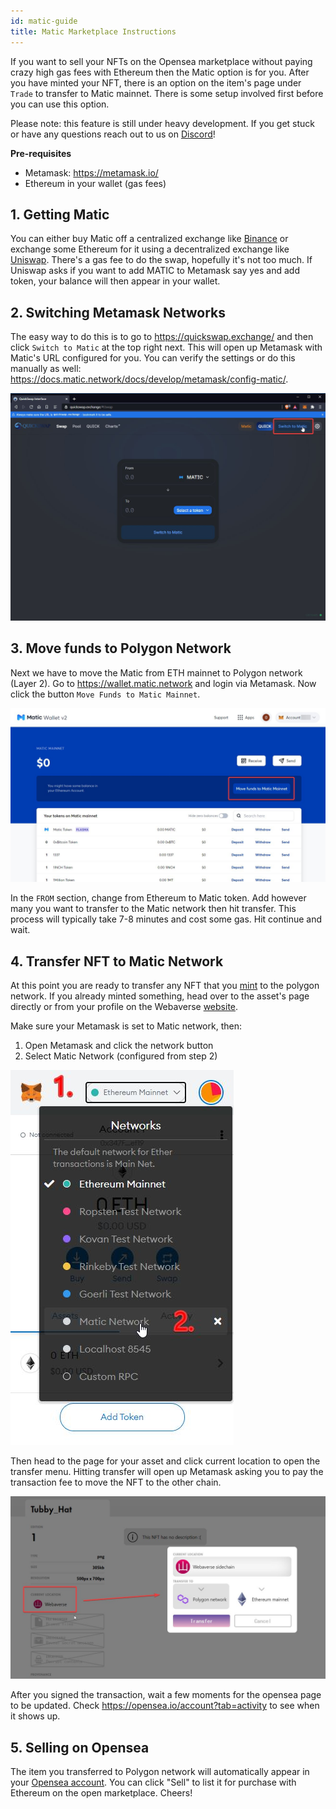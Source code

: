 ```yaml
---
id: matic-guide
title: Matic Marketplace Instructions
---
```


If you want to sell your NFTs on the Opensea marketplace without paying crazy high gas fees with Ethereum then the Matic option is for you. After you have minted your NFT, there is an option on the item's page under `Trade` to transfer to Matic mainnet. There is some setup involved first before you can use this option.

Please note: this feature is still under heavy development. If you get stuck or have any questions reach out to us on [Discord](https://discord.gg/3byWubumSa)!

**Pre-requisites**

- Metamask: https://metamask.io/
- Ethereum in your wallet (gas fees)

## 1. Getting Matic

You can either buy Matic off a centralized exchange like [Binance](https://www.binance.com/en/trade/MATIC_BTC) or exchange some Ethereum for it using a decentralized exchange like [Uniswap](https://app.uniswap.org/#/swap). There's a gas fee to do the swap, hopefully it's not too much. If Uniswap asks if you want to add MATIC to Metamask say yes and add token, your balance will then appear in your wallet.


## 2. Switching Metamask Networks

The easy way to do this is to go to https://quickswap.exchange/ and then click `Switch to Matic` at the top right next. This will open up Metamask with Matic's URL configured for you. You can verify the settings or do this manually as well: https://docs.matic.network/docs/develop/metamask/config-matic/.

![Matic configuration](/img/matic-config.jpg)

## 3. Move funds to Polygon Network

Next we have to move the Matic from ETH mainnet to Polygon network (Layer 2). Go to https://wallet.matic.network and login via Metamask. Now click the button `Move Funds to Matic Mainnet`.

![move to matic](/img/move-to-matic.jpg)

In the `FROM` section, change from Ethereum to Matic token. Add however many you want to transfer to the Matic network then hit transfer. This process will typically take 7-8 minutes and cost some gas. Hit continue and wait.

## 4. Transfer NFT to Matic Network

At this point you are ready to transfer any NFT that you [mint](/docs/create/mint) to the polygon network. If you already minted something, head over to the asset's page directly or from your profile on the Webaverse [website](https://webaverse.com).

Make sure your Metamask is set to Matic network, then:
  1. Open Metamask and click the network button
  2. Select Matic Network (configured from step 2)
  
![Set metamask to Matic network](/img/metamask_matic.jpg)

Then head to the page for your asset and click current location to open the transfer menu. Hitting transfer will open up Metamask asking you to pay the transaction fee to move the NFT to the other chain.

![Transfer to polygon](/img/transfer-polygon.jpg)

After you signed the transaction, wait a few moments for the opensea page to be updated. Check https://opensea.io/account?tab=activity to see when it shows up.

## 5. Selling on Opensea

The item you transferred to Polygon network will automatically appear in your [Opensea account](https://opensea.io/account?tab=activity). You can click "Sell" to list it for purchase with Ethereum on the open marketplace. Cheers!
